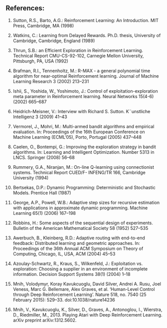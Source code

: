 ## References:

1.   Sutton, R.S., Barto, A.G.: Reinforcement  Learning: An Introduction. MIT Press, Cambridge, MA (1998)

2.  Watkins, C.: Learning from Delayed Rewards. Ph.D. thesis, University of Cambridge, Cambridge, England (1989)

3.  Thrun, S.B.: an Efficient Exploration in Reinforcement Learning. Technical Report CMU-CS-92-102, Carnegie Mellon University, Pittsburgh, PA, USA (1992)

4.  Brafman, R.I., Tennenholtz, M.: R-MAX - a general polynomial time algorithm for near-optimal Reinforcement learning. Journal of Machine Learning Research 3 (2002) 213–231

5.  Ishii, S., Yoshida, W., Yoshimoto, J.: Control of exploitation-exploration meta parameter in Reinforcement learning. Neural Networks 15(4-6) (2002) 665–687

6.  Heidrich-Meisner, V.: Interview with Richard S. Sutton. K¨unstliche Intelligenz 3 (2009) 41–43

7.  Vermorel, J., Mohri, M.: Multi-armed bandit algorithms and empirical evaluation. In: Proceedings of the 16th European Conference on Machine Learning (ECML’05), Porto, Portugal (2005) 437–448

8.  Caelen, O., Bontempi, G.: Improving the exploration strategy in bandit algorithms. In: Learning and Intelligent Optimization. Number 5313 in LNCS. Springer (2008) 56–68

9.  Rummery, G.A., Niranjan, M.: On-line Q-learning using connectionist systems. Technical Report CUED/F-
INFENG/TR 166, Cambridge University (1994)

10. Bertsekas, D.P.: Dynamic Programming: Deterministic and Stochastic Models. Prentice Hall (1987)

11. George, A.P., Powell, W.B.: Adaptive step sizes for recursive estimation with applications in approximate dynamic programming. Machine Learning 65(1) (2006) 167–198

12. Robbins, H.: Some aspects of the sequential design of experiments. Bulletin of the American Mathematical Society 58 (1952) 527–535

13. Awerbuch, B., Kleinberg, R.D.: Adaptive routing with end-to-end feedback: Distributed learning and geometric approaches. In: Proceedings of the 36th Annual ACM Symposium on Theory of Computing, Chicago, IL, USA, ACM (2004) 45–53

14. Azoulay-Schwartz, R., Kraus, S., Wilkenfeld, J.: Exploitation vs. exploration: Choosing a supplier in an environment of incomplete information. Decision Support Systems 38(1) (2004) 1–18

15. Mnih, Volodymyr, Koray Kavukcuoglu, David Silver, Andrei A. Rusu, Joel Veness, Marc G. Bellemare, Alex Graves, et al. ‘Human-Level Control through Deep Reinforcement  Learning’. Nature 518, no. 7540 (25 February 2015): 529–33. doi:10.1038/nature14236

16. Mnih, V., Kavukcuoglu, K., Silver, D., Graves, A., Antonoglou, I., Wierstra, D., Riedmiller, M., 2013. Playing Atari with Deep Reinforcement  Learning. arXiv preprint arXiv:1312.5602.
